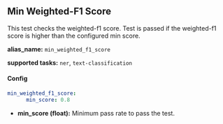 
<div class="h3-box" markdown="1">

## Min Weighted-F1 Score

This test checks the weighted-f1 score. Test is passed if the weighted-f1 score is higher than the configured min score.

**alias_name:** `min_weighted_f1_score`

**supported tasks:** `ner`, `text-classification`

</div><div class="h3-box" markdown="1">

#### Config
```yaml
min_weighted_f1_score:
      min_score: 0.8
```

- **min_score (float):** Minimum pass rate to pass the test.

<!-- #### Examples -->

</div>